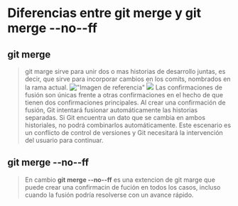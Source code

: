 # Diferencias entre git merge y git merge --no--ff
## git merge
>git marge sirve para unir dos o mas historias de desarrollo juntas, es decir, que sirve para incorporar cambios en los comits, nombrados en la rama actual.
!["Imagen de referencia"](https://wac-cdn.atlassian.com/dam/jcr:86eba9ec-9391-45ea-800a-948cec1f2ed7/Branch-2.png?cdnVersion=983)
![](https://wac-cdn.atlassian.com/dam/jcr:83323200-3c57-4c29-9b7e-e67e98745427/Branch-1.png?cdnVersion=983)
Las confirmaciones de fusión son únicas frente a otras confirmaciones en el hecho de que tienen dos confirmaciones principales. Al crear una confirmación de fusión, Git intentará fusionar automáticamente las historias separadas. Si Git encuentra un dato que se cambia en ambos historiales, no podrá combinarlos automáticamente. Este escenario es un conflicto de control de versiones y Git necesitará la intervención del usuario para continuar. 
## git merge --no--ff
>En cambio **git merge --no--ff** es una extencion de git marge que puede crear una confirmacin de fución en todos los casos, incluso cuando la fusión podría resolverse con un avance rápido.

